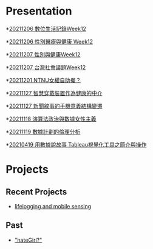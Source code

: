 # Presentation
*[20211206 數位生活記錄Week12]()

*[20211206 性別醫療與健康 Week12]()

*[20211207 性別與健康Week12]()

*[20211207 台灣社會議題Week12](https://docs.google.com/presentation/d/e/2PACX-1vTAmudyC8kIRRUFuLQ_FNBKvx_pM2bFOyH0CnI746e_oDm46kFIzqDaOQTYcpJ39dX8_yGzowMZAOxS/pub?start=false&loop=false&delayms=3000)

*[20211201 NTNU女權自助餐？]()

*[20211127 智慧穿戴裝置作為健康的中介]()

*[20211127 新聞敘事的手機意義結構變遷]()

*[20211118 演算法政治與數據女性主義]()

*[20211119 數據計劃的倫理分析]()

*[20210419 用數據說故事 Tableau視覺化工具之簡介與操作]()


# Projects

## Recent Projects
* [lifelogging and mobile sensing]()

## Past
* ["hateGirl?"]()


